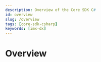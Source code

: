 ```yaml
---
description: Overview of the Core SDK C#
id: overview
slug: /overview
tags: [core-sdk-csharp]
keywords: [imx-dx]
---
```


# Overview
